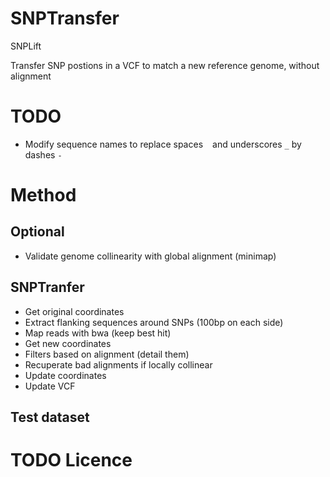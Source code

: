 # SNPTransfer
SNPLift

Transfer SNP postions in a VCF to match a new reference genome, without alignment

# TODO
- Modify sequence names to replace spaces ` ` and underscores `_` by dashes `-`

# Method
## Optional
- Validate genome collinearity with global alignment (minimap)

## SNPTranfer
- Get original coordinates
- Extract flanking sequences around SNPs (100bp on each side)
- Map reads with bwa (keep best hit)
- Get new coordinates
- Filters based on alignment (detail them)
- Recuperate bad alignments if locally collinear
- Update coordinates
- Update VCF

## Test dataset

# TODO Licence
